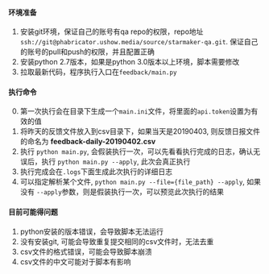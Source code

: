 ﻿#### 环境准备
1.  安装git环境，保证自己的账号有qa repo的权限，repo地址`ssh://git@phabricator.ushow.media/source/starmaker-qa.git`. 保证自己的账号的pull和push的权限，并且配置正确
2.  安装python 2.7版本，如果是python 3.0版本以上环境，脚本需要修改
3.  拉取最新代码，程序执行入口在`feedback/main.py`


#### 执行命令
0.  第一次执行会在目录下生成一个`main.ini`文件，将里面的`api.token`设置为有效的值
1.  将昨天的反馈文件放入到csv目录下，如果当天是20190403, 则反馈日报文件的命名为 **feedback-daily-20190402.csv**
2.  执行 `python main.py`, 会假装执行一次，可以先看看执行完成的日志，确认无误后，执行 `python main.py --apply`, 此次会真正执行
3.  执行完成会在`.logs`下面生成此次执行的详细日志
4.  可以指定解析某个文件, `python main.py --file={file_path} --apply`, 如果没有 `--apply`参数，则是假装执行一次，可以预览此次执行的结果

#### 目前可能得问题
1.  python安装的版本错误，会导致脚本无法运行
2.  没有安装git, 可能会导致重复提交相同的csv文件时，无法去重
3.  csv文件的格式错误，可能会导致脚本崩溃
4.  csv文件的中文可能对于脚本有影响

